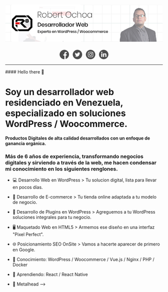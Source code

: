 # [![Robert Ochoa header](https://github.com/ochoarobert1/ochoarobert1/blob/master/github.jpg)](https://robertochoa.com.ve)
<p align="center">
    <a href="https://www.facebook.com/robertochoaweb"><img height="30" src="https://github.com/ochoarobert1/ochoarobert1/blob/master/facebook.png?raw=true"></a>&nbsp;&nbsp;
    <a href="https://twitter.com/choarobert1"><img height="30" src="https://github.com/ochoarobert1/ochoarobert1/blob/master/twitter.png?raw=true"></a>&nbsp;&nbsp;
    <a href="https://www.instagram.com/ochoarob1"><img height="30" src="https://github.com/ochoarobert1/ochoarobert1/blob/master/instagram.png?raw=true"></a>&nbsp;&nbsp;
    <a href="https://www.linkedin.com/in/ochoarobert1/"><img height="30" src="https://github.com/ochoarobert1/ochoarobert1/blob/master/linkedin.png?raw=true"></a>
</p>
<hr>
#### Hello there 👋

# Soy un desarrollador web residenciado en Venezuela, especializado en soluciones WordPress / Woocommerce.

#### Productos Digitales de alta calidad desarrollados con un enfoque de ganancia orgánica.

### Más de 6 años de experiencia, transformando negocios digitales y sirviendo a través de la web, me hacen condensar mi conocimiento en los siguientes renglones.

- 💻 Desarrollo Web en WordPress > Tu solucion digital, lista para llevar en pocos días.
- 🛒 Desarrollo de E-commerce > Tu tienda online adaptada a tu modelo de negocio.
- 🔌 Desarrollo de Plugins en WordPress > Agreguemos a tu WordPress soluciones integrales para tu negocio.
- 🖥️ Maquetado Web en HTML5 > Armemos ese diseño en una interfaz "Pixel Perfect".
- 🌐 Posicionamiento SEO OnSite > Vamos a hacerte aparecer de primero en Google.

- 🔭 Conocimiento: WordPress / Woocommerce / Vue.js / Nginx / PHP / Docker
- 🌱 Aprendiendo: React / React Native
- 🤟 Metalhead
-->
